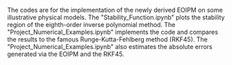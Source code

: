 The codes are for the implementation of the newly derived EOIPM on some illustrative physical models.
The "Stability_Function.ipynb" plots the stability region of the eighth-order inverse polynomial method.
The "Project_Numerical_Examples.ipynb" implements the code and compares the results to the famous Runge-Kutta-Fehlberg method (RKF45).
The "Project_Numerical_Examples.ipynb" also estimates the absolute errors generated via the EOIPM and the RKF45.
